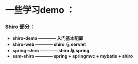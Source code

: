 # 一些学习demo ：

### Shiro 部分：

* **shiro-demo      ———— 入门基本配置**
* **shiro-web       ———— shiro 与 servlet**
* **spring-shiro    ———— shiro 与 spring**
* **ssm-shiro       ———— spring + springmvc + mybatis + shiro**

